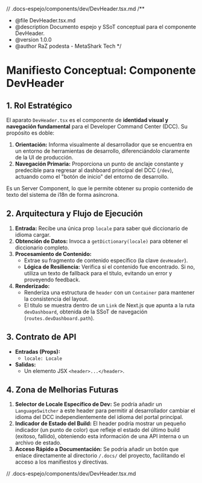 // .docs-espejo/components/dev/DevHeader.tsx.md
/**
 * @file DevHeader.tsx.md
 * @description Documento espejo y SSoT conceptual para el componente DevHeader.
 * @version 1.0.0
 * @author RaZ podesta - MetaShark Tech
 */

# Manifiesto Conceptual: Componente DevHeader

## 1. Rol Estratégico

El aparato `DevHeader.tsx` es el componente de **identidad visual y navegación fundamental** para el Developer Command Center (DCC). Su propósito es doble:

1.  **Orientación:** Informa visualmente al desarrollador que se encuentra en un entorno de herramientas de desarrollo, diferenciándolo claramente de la UI de producción.
2.  **Navegación Primaria:** Proporciona un punto de anclaje constante y predecible para regresar al dashboard principal del DCC (`/dev`), actuando como el "botón de inicio" del entorno de desarrollo.

Es un Server Component, lo que le permite obtener su propio contenido de texto del sistema de i18n de forma asíncrona.

## 2. Arquitectura y Flujo de Ejecución

1.  **Entrada:** Recibe una única prop `locale` para saber qué diccionario de idioma cargar.
2.  **Obtención de Datos:** Invoca a `getDictionary(locale)` para obtener el diccionario completo.
3.  **Procesamiento de Contenido:**
    *   Extrae su fragmento de contenido específico (la clave `devHeader`).
    *   **Lógica de Resiliencia:** Verifica si el contenido fue encontrado. Si no, utiliza un texto de fallback para el título, evitando un error y proveyendo feedback.
4.  **Renderizado:**
    *   Renderiza una estructura de `header` con un `Container` para mantener la consistencia del layout.
    *   El título se muestra dentro de un `Link` de Next.js que apunta a la ruta `devDashboard`, obtenida de la SSoT de navegación (`routes.devDashboard.path`).

## 3. Contrato de API

*   **Entradas (Props):**
    *   `locale: Locale`
*   **Salidas:**
    *   Un elemento JSX `<header>...</header>`.

## 4. Zona de Melhorias Futuras

1.  **Selector de Locale Específico de Dev:** Se podría añadir un `LanguageSwitcher` a este header para permitir al desarrollador cambiar el idioma del DCC independientemente del idioma del portal principal.
2.  **Indicador de Estado del Build:** El header podría mostrar un pequeño indicador (un punto de color) que refleje el estado del último build (exitoso, fallido), obteniendo esta información de una API interna o un archivo de estado.
3.  **Acceso Rápido a Documentación:** Se podría añadir un botón que enlace directamente al directorio `/.docs/` del proyecto, facilitando el acceso a los manifiestos y directivas.

// .docs-espejo/components/dev/DevHeader.tsx.md